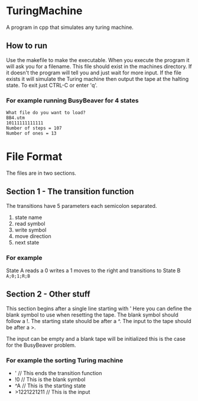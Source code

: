 # TuringMachine
A program in cpp that simulates any turing machine.

## How to run
Use the makefile to make the executable. When you execute the program it will ask you for a filename. This file should exist in the machines directory. If it doesn't the program will tell you and just wait for more input. If the file exists it will simulate the Turing machine then output the tape at the halting state. To exit just CTRL-C or enter 'q'.

### For example running BusyBeaver for 4 states
```
What file do you want to load?
BB4.utm
10111111111111
Number of steps = 107
Number of ones = 13
```

# File Format
The files are in two sections.
## Section 1 - The transition function
The transitions have 5 parameters each semicolon separated. 
1. state name
2. read symbol
3. write symbol
4. move direction
5. next state

### For example
State A reads a 0 writes a 1 moves to the right and transitions to State B
```A;0;1;R;B```

## Section 2 - Other stuff
This section begins after a single line starting with '
Here you can define the blank symbol to use when resetting the tape. The blank symbol should follow a !.
The starting state should be after a ^.
The input to the tape should be after a >.

The input can be empty and a blank tape will be initialized this is the case for the BusyBeaver problem.

### For example the sorting Turing machine
- '           // This ends the transition function
- !0          // This is the blank symbol
- ^A          // This is the starting state
- \>1221221211 // This is the input
